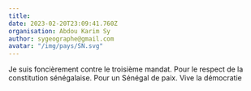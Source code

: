 ```yaml
---
title: 
date: 2023-02-20T23:09:41.760Z
organisation: Abdou Karim Sy 
author: sygeographe@gmail.com
avatar: "/img/pays/SN.svg"
---
```


Je suis foncièrement contre le troisième mandat.
Pour le respect de la constitution sénégalaise.
Pour un Sénégal de paix.
Vive la démocratie 